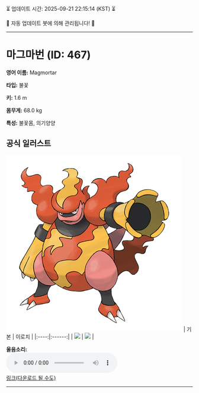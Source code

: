
⏳ 업데이트 시간: 2025-09-21 22:15:14 (KST) ⏳

🤖 자동 업데이트 봇에 의해 관리됩니다! 🤖

---

# 마그마번 (ID: 467)
**영어 이름:** Magmortar

**타입:** 불꽃

**키:** 1.6 m

**몸무게:** 68.0 kg

**특성:** 불꽃몸, 의기양양

## 공식 일러스트
![](https://raw.githubusercontent.com/PokeAPI/sprites/master/sprites/pokemon/other/official-artwork/467.png)
| 기본 | 이로치 |
|:----:|:------:|
| <img src="http://play.pokemonshowdown.com/sprites/ani/magmortar.gif" width="200"> | <img src="http://play.pokemonshowdown.com/sprites/ani-shiny/magmortar.gif" width="200"> |

**울음소리:**<br><audio controls src="https://raw.githubusercontent.com/PokeAPI/cries/main/cries/pokemon/latest/467.ogg"></audio><br> [링크(다운로드 될 수도)](https://raw.githubusercontent.com/PokeAPI/cries/main/cries/pokemon/latest/467.ogg)


---
